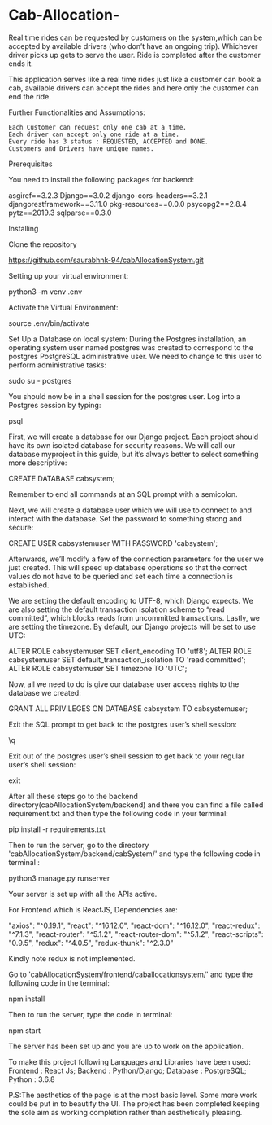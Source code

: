 # Cab-Allocation-
​Real time rides can be requested by customers on the system,which can be accepted by available drivers (who don’t have an ongoing trip). Whichever driver picks up gets to serve the user. Ride is completed after the customer ends it.

This application serves like a real time rides just like a customer can book a cab, available drivers can accept the rides and here only the customer can end the ride.

Further Functionalities and Assumptions:

    Each Customer can request only one cab at a time.
    Each driver can accept only one ride at a time.
    Every ride has 3 status : REQUESTED, ACCEPTED and DONE.
    Customers and Drivers have unique names.

Prerequisites

You need to install the following packages for backend:

asgiref==3.2.3
Django==3.0.2
django-cors-headers==3.2.1
djangorestframework==3.11.0
pkg-resources==0.0.0
psycopg2==2.8.4
pytz==2019.3
sqlparse==0.3.0

Installing

Clone the repository

https://github.com/saurabhnk-94/cabAllocationSystem.git

Setting up your virtual environment:

python3 -m venv .env

Activate the Virtual Environment:

source .env/bin/activate

Set Up a Database on local system: During the Postgres installation, an operating system user named postgres was created to correspond to the postgres PostgreSQL administrative user. We need to change to this user to perform administrative tasks:

sudo su - postgres

You should now be in a shell session for the postgres user. Log into a Postgres session by typing:

psql

First, we will create a database for our Django project. Each project should have its own isolated database for security reasons. We will call our database myproject in this guide, but it’s always better to select something more descriptive:

CREATE DATABASE cabsystem;

Remember to end all commands at an SQL prompt with a semicolon.

Next, we will create a database user which we will use to connect to and interact with the database. Set the password to something strong and secure:

CREATE USER cabsystemuser WITH PASSWORD 'cabsystem';

Afterwards, we’ll modify a few of the connection parameters for the user we just created. This will speed up database operations so that the correct values do not have to be queried and set each time a connection is established.

We are setting the default encoding to UTF-8, which Django expects. We are also setting the default transaction isolation scheme to “read committed”, which blocks reads from uncommitted transactions. Lastly, we are setting the timezone. By default, our Django projects will be set to use UTC:

ALTER ROLE cabsystemuser SET client_encoding TO 'utf8';
ALTER ROLE cabsystemuser SET default_transaction_isolation TO 'read committed';
ALTER ROLE cabsystemuser SET timezone TO 'UTC';

Now, all we need to do is give our database user access rights to the database we created:

GRANT ALL PRIVILEGES ON DATABASE cabsystem TO cabsystemuser;

Exit the SQL prompt to get back to the postgres user’s shell session:

\q

Exit out of the postgres user’s shell session to get back to your regular user’s shell session:

exit

After all these steps go to the backend directory(cabAllocationSystem/backend) and there you can find a file called requirement.txt and then type the following code in your terminal:

pip install -r requirements.txt

Then to run the server, go to the directory 'cabAllocationSystem/backend/cabSystem/' and type the following code in terminal :

python3 manage.py runserver

Your server is set up with all the APIs active.

For Frontend which is ReactJS, Dependencies are:

"axios": "^0.19.1",
"react": "^16.12.0",
"react-dom": "^16.12.0",
"react-redux": "^7.1.3",
"react-router": "^5.1.2",
"react-router-dom": "^5.1.2",
"react-scripts": "0.9.5",
"redux": "^4.0.5",
"redux-thunk": "^2.3.0"

Kindly note redux is not implemented.

Go to 'cabAllocationSystem/frontend/caballocationsystem/' and type the following code in the terminal:

npm install

Then to run the server, type the code in terminal:

npm start

The server has been set up and you are up to work on the application.

To make this project following Languages and Libraries have been used:
Frontend : React Js;
Backend : Python/Django;
Database : PostgreSQL;
Python : 3.6.8

P.S:The aesthetics of the page is at the most basic level. Some more work could be put in to beautify the UI. The project has been completed keeping the sole aim as working completion rather than aesthetically pleasing.
